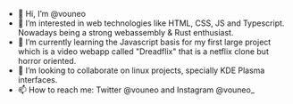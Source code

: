 - 👋 Hi, I’m @vouneo
- 👀 I’m interested in web technologies like HTML, CSS, JS and Typescript. Nowadays being a strong webassembly & Rust enthusiast.
- 🌱 I’m currently learning the Javascript basis for my first large project which is a video webapp called "Dreadflix" that is a netflix clone but horror oriented.
- 💞️ I’m looking to collaborate on linux projects, specially KDE Plasma interfaces. 
- 📫 How to reach me: Twitter @vouneo and Instagram @vouneo_

<!---
vouneo/vouneo is a ✨ special ✨ repository because its `README.md` (this file) appears on your GitHub profile.
You can click the Preview link to take a look at your changes.
--->
